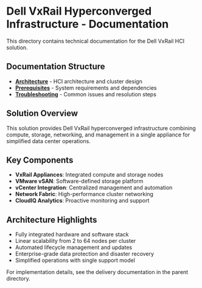 # Dell VxRail Hyperconverged Infrastructure - Documentation

This directory contains technical documentation for the Dell VxRail HCI solution.

## Documentation Structure

- **[Architecture](architecture.md)** - HCI architecture and cluster design
- **[Prerequisites](prerequisites.md)** - System requirements and dependencies
- **[Troubleshooting](troubleshooting.md)** - Common issues and resolution steps

## Solution Overview

This solution provides Dell VxRail hyperconverged infrastructure combining compute, storage, networking, and management in a single appliance for simplified data center operations.

## Key Components

- **VxRail Appliances**: Integrated compute and storage nodes
- **VMware vSAN**: Software-defined storage platform
- **vCenter Integration**: Centralized management and automation
- **Network Fabric**: High-performance cluster networking
- **CloudIQ Analytics**: Proactive monitoring and support

## Architecture Highlights

- Fully integrated hardware and software stack
- Linear scalability from 2 to 64 nodes per cluster
- Automated lifecycle management and updates
- Enterprise-grade data protection and disaster recovery
- Simplified operations with single support model

For implementation details, see the delivery documentation in the parent directory.